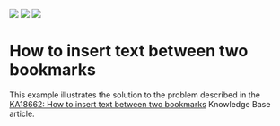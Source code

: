 <!-- default badges list -->
![](https://img.shields.io/endpoint?url=https://codecentral.devexpress.com/api/v1/VersionRange/128610768/14.2.3%2B)
[![](https://img.shields.io/badge/Open_in_DevExpress_Support_Center-FF7200?style=flat-square&logo=DevExpress&logoColor=white)](https://supportcenter.devexpress.com/ticket/details/E4405)
[![](https://img.shields.io/badge/📖_How_to_use_DevExpress_Examples-e9f6fc?style=flat-square)](https://docs.devexpress.com/GeneralInformation/403183)
<!-- default badges end -->
# How to insert text between two bookmarks


<p>This example illustrates the solution to the problem described in the <a href="https://www.devexpress.com/Support/Center/p/KA18662">KA18662: How to insert text between two bookmarks</a> Knowledge Base article.</p>

<br/>


